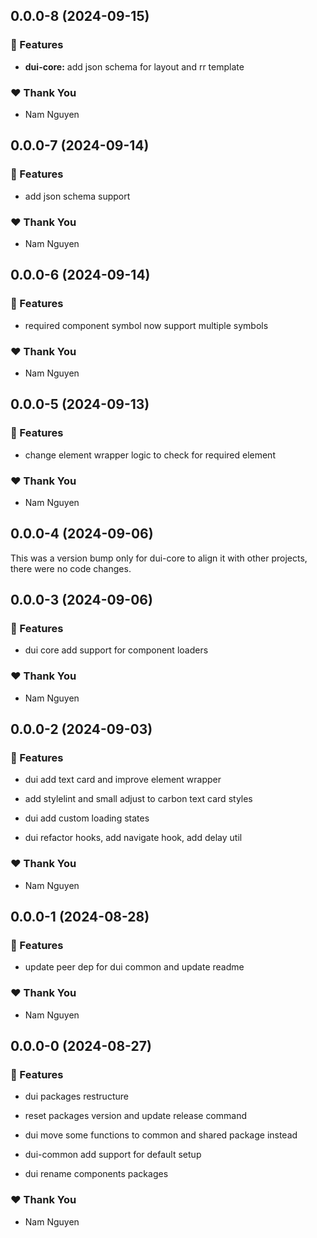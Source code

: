 ## 0.0.0-8 (2024-09-15)


### 🚀 Features

- **dui-core:** add json schema for layout and rr template


### ❤️  Thank You

- Nam Nguyen

## 0.0.0-7 (2024-09-14)


### 🚀 Features

- add json schema support


### ❤️  Thank You

- Nam Nguyen

## 0.0.0-6 (2024-09-14)


### 🚀 Features

- required component symbol now support multiple symbols


### ❤️  Thank You

- Nam Nguyen

## 0.0.0-5 (2024-09-13)


### 🚀 Features

- change element wrapper logic to check for required element


### ❤️  Thank You

- Nam Nguyen

## 0.0.0-4 (2024-09-06)

This was a version bump only for dui-core to align it with other projects, there were no code changes.

## 0.0.0-3 (2024-09-06)


### 🚀 Features

- dui core add support for component loaders


### ❤️  Thank You

- Nam Nguyen

## 0.0.0-2 (2024-09-03)


### 🚀 Features

- dui add text card and improve element wrapper

- add stylelint and small adjust to carbon text card styles

- dui add custom loading states

- dui refactor hooks, add navigate hook, add delay util


### ❤️  Thank You

- Nam Nguyen

## 0.0.0-1 (2024-08-28)


### 🚀 Features

- update peer dep for dui common and update readme


### ❤️  Thank You

- Nam Nguyen

## 0.0.0-0 (2024-08-27)


### 🚀 Features

- dui packages restructure

- reset packages version and update release command

- dui move some functions to common and shared package instead

- dui-common add support for default setup

- dui rename components packages


### ❤️  Thank You

- Nam Nguyen